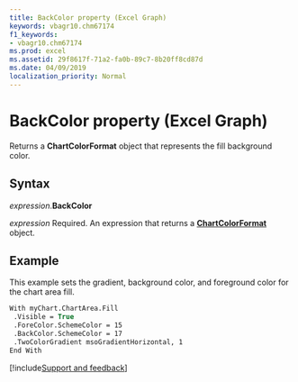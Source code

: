 ```yaml
---
title: BackColor property (Excel Graph)
keywords: vbagr10.chm67174
f1_keywords:
- vbagr10.chm67174
ms.prod: excel
ms.assetid: 29f8617f-71a2-fa0b-89c7-8b20ff8cd87d
ms.date: 04/09/2019
localization_priority: Normal
---
```



# BackColor property (Excel Graph)

Returns a **ChartColorFormat** object that represents the fill background color.

## Syntax

_expression_.**BackColor**

_expression_ Required. An expression that returns a **[ChartColorFormat](excel.chartcolorformat.md)** object.

## Example

This example sets the gradient, background color, and foreground color for the chart area fill.

```vb
With myChart.ChartArea.Fill 
 .Visible = True 
 .ForeColor.SchemeColor = 15 
 .BackColor.SchemeColor = 17 
 .TwoColorGradient msoGradientHorizontal, 1 
End With
```

[!include[Support and feedback](~/includes/feedback-boilerplate.md)]